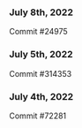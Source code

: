 ### July 8th, 2022

Commit #24975

### July 5th, 2022

Commit #314353


### July 4th, 2022

Commit #72281
